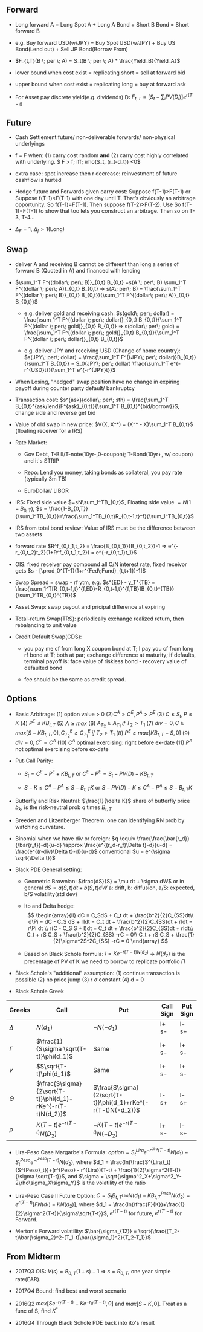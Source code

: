 ## Forward

* Long forward A = Long Spot A + Long A Bond + Short B Bond = Short forward B 

* e.g. Buy forward USD(w/JPY) = Buy Spot USD(w/JPY) + Buy US Bond(Lend out) + Sell JP Bond(Borrow From)
  
* $F_{t,T}(B \; per \; A) = S_t(B \; per \; A) * \frac{Yield_B}{Yield_A}$
  
* lower bound when cost exist = replicating short = sell at forward bid
  
* upper bound when cost exist = replicating long = buy at forward ask
  
* For Asset pay discrete yield(e.g. dividends) D: $F_{t,T} = [S_t - \sum_i PV(D_i)]e^{r(T-t)}$
  
## Future

* Cash Settlement future/ non-deliverable forwards/ non-physical underlyings

* f = F when: (1) carry cost random **and** (2) carry cost highly correlated with underlying. $ F > f\; iff\; \rho(S_t, (r_t-d_t)) <0$

* extra case: spot increase then r decrease: reinvestment of future cashflow is hurted

* Hedge future and Forwards given carry cost: Suppose f(T-1)>F(T-1) or Suppose f(T-1)<F(T-1) with one day until T. That’s obviously an arbitrage opportunity. So f(T-1)=F(T-1). Then suppose  f(T-2)>F(T-2).  Use So f(T-1)=F(T-1) to show that too lets you construct an arbitrage. Then so on T-3, T-4...

* $\Delta_F = 1$, $\Delta_f > 1$(Long)

## Swap

* deliver A and receiving B cannot be different than long a series of forward B (Quoted in A) and financed with lending

* $\sum_1^T F^{(dollar\; per\; B)}_{0,t} B_{0,t} =s(A \; per\; B) \sum_1^T F^{(dollar \; per\; A)}_{0,t} B_{0,t} => s(A\; per\; B) = \frac{\sum_1^T F^{(dollar \; per\; B)}_{0,t} B_{0,t}}{\sum_1^T F^{(dollar\; per\; A)}_{0,t} B_{0,t}}$ 

    - e.g. deliver gold and receiving cash: $s(gold\; per\; dollar) = \frac{\sum_1^T F^{(dollar \; per\; dollar)}_{0,t} B_{0,t}}{\sum_1^T F^{(dollar \; per\; gold)}_{0,t} B_{0,t}} => s(dollar\; per\; gold) = \frac{\sum_1^T F^{(dollar \; per\; gold)}_{0,t} B_{0,t}}{\sum_1^T F^{(dollar \; per\; dollar)}_{0,t} B_{0,t}}$

    - e.g. deliver JPY and receiving USD (Change of home country): $s(JPY\; per\; dollar) = \frac{\sum_1^T F^{(JPY\; per\; dollar)}B_{0,t}}{\sum_1^T B_{0,t}} = S_0(JPY\; per\; dollar) \frac{\sum_1^T e^{-r^{USD}t}}{\sum_1^T e^{-r^{JPY}t}}$

* When Losing, "hedged" swap position have no change in expiring payoff during counter party default/ bankruptcy

* Transaction cost: $s^{ask}(dollar\; per\; sth) = \frac{\sum_1^T B_{0,t}^{ask/lend}F^{ask}_{0,t}}{\sum_1^T B_{0,t}^{bid/borrow}}$, change side and reverse get bid

* Value of old swap in new price: $V(X, X^*) = (X^* - X)\sum_1^T B_{0,t}$ (floating receiver for a IRS)

* Rate Market:

    - Gov Debt, T-Bill/T-note(10yr-,0-coupon); T-Bond(10yr+, w/ coupon) and it's STRIP
    
    - Repo: Lend you money, taking bonds as collateral, you pay rate (typically 3m TB)
    
    - EuroDollar/ LIBOR
    
* IRS: Fixed side value $=sN\sum_1^TB_{0,t}$, Floating side value $=N(1-B_{0,T})$, $s = \frac{1-B_{0,T}}{\sum_1^TB_{0,t}}=\frac{\sum_1^TB_{0,t}R_{0,t-1,t}^f}{\sum_1^TB_{0,t}}$

* IRS from total bond review: Value of IRS must be the difference between two assets

* forward rate $R^f_{0,t_1,t_2} = \frac{B_{0,t_1}}{B_{0,t_2}}-1 => e^{-r_{0,t_2}t_2}(1+R^f_{0,t_1,t_2}) = e^{-r_{0,t_1}t_1}$

* OIS: fixed receiver pay compound all O/N interest rate, fixed receivor gets $s - [\prod_0^{T-1}(1+r^{Fed\;Fund}_{t,t+1})-1]$

* Swap Spread = swap - rf ytm, e.g. $s^{ED} - y_T^{TB} = \frac{\sum_1^T[R_{0,t-1,t}^{f,ED}-R_{0,t-1,t}^{f,TB}]B_{0,t}^{TB}}{\sum_1^TB_{0,t}^{TB}}$

* Asset Swap: swap payout and pricipal difference at expiring

* Total-return Swap(TRS): periodically exchange realized return, then rebalancing to unit value

* Credit Default Swap(CDS):

    - you pay me cf from long X coupon bond at T; I pay you cf from long rf bond at T; both at par; exchange difference at maturity; if defaults, terminal payoff is: face value of riskless bond - recovery value of defaulted bond
    
    - fee should be the same as credit spread.

## Options

* Basic Arbitrage: (1) option value > 0 (2)$C^A > C^E, P^A > P^E$ (3) $C \leq S_t, P \leq K$ (4) $P^E \leq K B_{t,T}$ (5) $A \geq max$ (6) $A_{T_2} \geq A_{T_1}\; if\; T_2 > T_1$ (7) $div = 0, C \geq max[S - KB_{t,T},0], C^E_{T_2} \geq C^E_{T_1}\; if\; T_2 > T_1$ (8) $P^E \geq max[KB_{t,T}-S,0]$ (9) $div = 0, C^E = C^A$ (10) $C^A$ optimal exercising: right before ex-date (11) $P^A$ not optimal exercising before ex-date

* Put-Call Parity: 

    - $S_t = C^E - P^E + KB_{t,T}$ or $C^E - P^E = S_t - PV(D) - KB_{t,T}$
    
    - $S - K \leq C^A - P^A \leq S - B_{t,T}K$ or $S - PV(D) - K \leq C^A - P^A \leq S - B_{t,T}K$
    
* Butterfly and Risk Neutral: $\frac{1}{\delta K}$ share of butterfly price $b_k$, is the risk-neutral prob q times $B_{t,T}$

* Breeden and Litzenberger Theorem: one can identifying RN prob by watching curvature.

* Binomial when we have div or foreign: $q \equiv \frac{\frac{\bar{r_d}}{\bar{r_f}}-d}{u-d} \approx \frac{e^{(r_d-r_f)\Delta t}-d}{u-d} = \frac{e^{(r-div)\Delta t}-d}{u-d}$ conventional $u = e^{\sigma \sqrt{\Delta t}}$

* Black PDE General setting:

    - Geometric Brownian: $\frac{dS}{S} = \mu dt + \sigma dW$ or in general $dS = a(S,t)dt + b(S,t)dW$ a: drift, b: diffusion, a/S: expected, b/S volatility(std dev)
    
    - Ito and Delta hedge: $$
            \begin{array}{ll}
                dC = C_SdS + C_t dt + \frac{b^2}{2}C_{SS}dt\\
                d\Pi = dC - C_S dS + rIdt = C_t dt + \frac{b^2}{2}C_{SS}dt + rIdt = r\Pi dt \\
                r(C - C_S S + I)dt = C_t dt + \frac{b^2}{2}C_{SS}dt + rIdt\\
                C_t + rS C_S + \frac{b^2}{2}C_{SS} -rC = 0\\
                C_t + rS C_S + \frac{1}{2}\sigma^2S^2C_{SS} -rC = 0
            \end{array}
           $$
    - Based on Black Schole formula: $I = Ke^{-r(T-t)N(d_2)}$ => $N(d_2)$ is the precentage of PV of K we need to borrow to replicate portfolio $\Pi$
           
* Black Schole's "additional" assumption: (1) continue transaction is possible (2) no price jump (3) r $\sigma$ constant (4) d = 0

* Black Schole Greek

Greeks | Call | Put| Call Sign| Put Sign
----- | ----- | ----- | ----- | -----
$\Delta$ | $N(d_1)$ | $-N(-d_1)$ | l+ s- | l- s+
$\Gamma$ | $\frac{1}{S\sigma \sqrt{T-t}}\phi(d_1)$ | Same | l+ s- | l+ s-
$v$ | $S\sqrt{T-t}\phi(d_1)$ | Same | l+ s- | l+ s-
$\Theta$ | $\frac{S\sigma}{2\sqrt{T-t}}\phi(d_1)-rKe^{-r(T-t)N(d_2)}$ | $\frac{S\sigma}{2\sqrt{T-t}}\phi(d_1)+rKe^{-r(T-t)N(-d_2)}$ | l- s+ | l- s+
$\rho$ | $K(T-t)e^{-r(T-t)}N(D_2)$ | $-K(T-t)e^{-r(T-t)}N(-D_2)$ | l+ s- | l- s+

* Lira-Peso Case Margarbe's Formula: $option = S^{Lira}_t e^{-r^{Lira}(T-t)}N(d_1) - S^{Peso}_t e^{-r^{Peso}(T-t)}N(d_2)$, where $d_1 = \frac{ln(\frac{S^{Lira}_t}{S^{Peso}_t})+(r^{Peso} - r^{Lira})(T-t) + \frac{1}{2}\sigma^2(T-t)}{\sigma \sqrt{T-t}}$, and $\sigma = \sqrt{\sigma^2_X+\sigma^2_Y-2\rho\sigma_X\sigma_Y}$ is the volatility of the ratio 

* Lira-Peso Case II Future Option: $C = S_t B_{t,T^{Lira}}N(d_1) - K B_{t,T}^{Peso} N(d_2) = e^{r(T-t)}[FN(d_1)-KN(d_2)]$, where $d_1 = \frac{ln(\frac{F}{K})+\frac{1}{2}\sigma^2(T-t)}{\sigma\sqrt{T-t}}$, $e^{r(T-t)}$ for future, $e^{r(T'-t)}$ for Forward.

* Merton's Forward volatility: $\bar{\sigma_{12}} = \sqrt{\frac{(T_2-t)\bar{\sigma_2}^2-(T_1-t)\bar{\sigma_1}^2}{T_2-T_1}}$

## From Midterm

* 2017Q3 OIS: $V(s) = B_{0,T}(1+s)-1$ => $s=R_{0,T}$, one year simple rate(EAR).

* 2017Q4 Bound: find best and worst scenario

* 2016Q2 $max[Se^{-r_f(T-t)}-Ke^{-r_d(T-t)},0]$ and $max[S-K,0]$. Treat as a func of S, find $K^*$ 

* 2016Q4 Through Black Schole PDE back into ito's result
